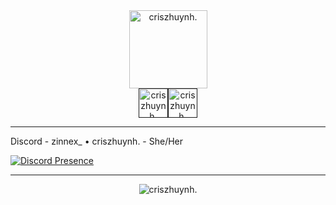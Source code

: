 <div align="center"><a href="https://discord.gg"><img weight = "125px", height = "125px", alt="criszhuynh." src="https://private-user-images.githubusercontent.com/172066686/391304548-1412610f-d294-458c-9269-cec9c157c111.png?jwt=eyJhbGciOiJIUzI1NiIsInR5cCI6IkpXVCJ9.eyJpc3MiOiJnaXRodWIuY29tIiwiYXVkIjoicmF3LmdpdGh1YnVzZXJjb250ZW50LmNvbSIsImtleSI6ImtleTUiLCJleHAiOjE3MzMwMjUyNDYsIm5iZiI6MTczMzAyNDk0NiwicGF0aCI6Ii8xNzIwNjY2ODYvMzkxMzA0NTQ4LTE0MTI2MTBmLWQyOTQtNDU4Yy05MjY5LWNlYzljMTU3YzExMS5wbmc_WC1BbXotQWxnb3JpdGhtPUFXUzQtSE1BQy1TSEEyNTYmWC1BbXotQ3JlZGVudGlhbD1BS0lBVkNPRFlMU0E1M1BRSzRaQSUyRjIwMjQxMjAxJTJGdXMtZWFzdC0xJTJGczMlMkZhd3M0X3JlcXVlc3QmWC1BbXotRGF0ZT0yMDI0MTIwMVQwMzQ5MDZaJlgtQW16LUV4cGlyZXM9MzAwJlgtQW16LVNpZ25hdHVyZT1hZGM2NmQ1NDBkYzBiMjA3MWE4OWI5NWU2NDU3NjEwMGZiOTY4ZTc0OGQ5MjY3ZjFiMzljYWZmOWIwYjdhNWU3JlgtQW16LVNpZ25lZEhlYWRlcnM9aG9zdCJ9.uVECcQNs-6qMRxyxn3rdLzyU8b5WPY4H1X5MjwPwZss"></a></div><div align="center"><a href=""><img weight = "47px", height = "47px", alt="criszhuynh." src="https://private-user-images.githubusercontent.com/172066686/391304546-ec24ebfe-c07f-4232-b535-48e6cc0e4219.png?jwt=eyJhbGciOiJIUzI1NiIsInR5cCI6IkpXVCJ9.eyJpc3MiOiJnaXRodWIuY29tIiwiYXVkIjoicmF3LmdpdGh1YnVzZXJjb250ZW50LmNvbSIsImtleSI6ImtleTUiLCJleHAiOjE3MzMwMjUxNzEsIm5iZiI6MTczMzAyNDg3MSwicGF0aCI6Ii8xNzIwNjY2ODYvMzkxMzA0NTQ2LWVjMjRlYmZlLWMwN2YtNDIzMi1iNTM1LTQ4ZTZjYzBlNDIxOS5wbmc_WC1BbXotQWxnb3JpdGhtPUFXUzQtSE1BQy1TSEEyNTYmWC1BbXotQ3JlZGVudGlhbD1BS0lBVkNPRFlMU0E1M1BRSzRaQSUyRjIwMjQxMjAxJTJGdXMtZWFzdC0xJTJGczMlMkZhd3M0X3JlcXVlc3QmWC1BbXotRGF0ZT0yMDI0MTIwMVQwMzQ3NTFaJlgtQW16LUV4cGlyZXM9MzAwJlgtQW16LVNpZ25hdHVyZT1hNGE1ZDk4ZmY3NWIyMDdhYjYyYzNmMmFjZWMyZDcxODU1NmY0ODY4YTQ5OTkzMjkyYTFjOTNhNGVmYzE4NGY2JlgtQW16LVNpZ25lZEhlYWRlcnM9aG9zdCJ9.45XeiEADxqB1rzUOjpNxWPExSug8Y6t_HpKxcIBdLXs"></a><a href=""><img weight = "47px", height = "47px", alt="criszhuynh." src="https://private-user-images.githubusercontent.com/172066686/391304549-29d9273a-90a8-475e-b48f-acd7987e1ae6.png?jwt=eyJhbGciOiJIUzI1NiIsInR5cCI6IkpXVCJ9.eyJpc3MiOiJnaXRodWIuY29tIiwiYXVkIjoicmF3LmdpdGh1YnVzZXJjb250ZW50LmNvbSIsImtleSI6ImtleTUiLCJleHAiOjE3MzMwMjUyOTUsIm5iZiI6MTczMzAyNDk5NSwicGF0aCI6Ii8xNzIwNjY2ODYvMzkxMzA0NTQ5LTI5ZDkyNzNhLTkwYTgtNDc1ZS1iNDhmLWFjZDc5ODdlMWFlNi5wbmc_WC1BbXotQWxnb3JpdGhtPUFXUzQtSE1BQy1TSEEyNTYmWC1BbXotQ3JlZGVudGlhbD1BS0lBVkNPRFlMU0E1M1BRSzRaQSUyRjIwMjQxMjAxJTJGdXMtZWFzdC0xJTJGczMlMkZhd3M0X3JlcXVlc3QmWC1BbXotRGF0ZT0yMDI0MTIwMVQwMzQ5NTVaJlgtQW16LUV4cGlyZXM9MzAwJlgtQW16LVNpZ25hdHVyZT02N2VkODJiNjQyZTE5YzQxMzQ2ZTBhOTA4ZjQ0MzEwMDcxZTg0MmQwZTQyNWZlMDRjNTNkZDNlMmI5Yzk1Yjk2JlgtQW16LVNpZ25lZEhlYWRlcnM9aG9zdCJ9.mD5o5a29X4XOyMPGC1Ao9Ubki3x-ovy-gKOfRGFFGj8"></a></div>

---

Discord - zinnex_ • criszhuynh. - She/Her

[![Discord Presence](https://lanyard.cnrad.dev/api/1030116082469572618)](https://discord.com/users/1030116082469572618)

---

<div align="center"><a><img weight = "auto", height = "auto", alt="criszhuynh." src="https://private-user-images.githubusercontent.com/172066686/391317265-5529a2c7-458f-4033-929e-bdc35ade488c.png?jwt=eyJhbGciOiJIUzI1NiIsInR5cCI6IkpXVCJ9.eyJpc3MiOiJnaXRodWIuY29tIiwiYXVkIjoicmF3LmdpdGh1YnVzZXJjb250ZW50LmNvbSIsImtleSI6ImtleTUiLCJleHAiOjE3MzMwNDM5MDksIm5iZiI6MTczMzA0MzYwOSwicGF0aCI6Ii8xNzIwNjY2ODYvMzkxMzE3MjY1LTU1MjlhMmM3LTQ1OGYtNDAzMy05MjllLWJkYzM1YWRlNDg4Yy5wbmc_WC1BbXotQWxnb3JpdGhtPUFXUzQtSE1BQy1TSEEyNTYmWC1BbXotQ3JlZGVudGlhbD1BS0lBVkNPRFlMU0E1M1BRSzRaQSUyRjIwMjQxMjAxJTJGdXMtZWFzdC0xJTJGczMlMkZhd3M0X3JlcXVlc3QmWC1BbXotRGF0ZT0yMDI0MTIwMVQwOTAwMDlaJlgtQW16LUV4cGlyZXM9MzAwJlgtQW16LVNpZ25hdHVyZT04YzI4ZTdiOTc2ZDE2ZWEyZjIyMjJiODc4MzUwNTE5YmI3NDZjOTFjOWVhZWIzYTAyMzIyZDdhYzMzNmIwYmQ5JlgtQW16LVNpZ25lZEhlYWRlcnM9aG9zdCJ9.3bVMHYgLRoo2vhlevajuTkiIrOb3kRT1B0_Jwkavh1g"></a></div>
